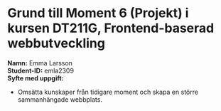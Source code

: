 # Grund till Moment 6 (Projekt) i kursen DT211G, Frontend-baserad webbutveckling
**Namn:** Emma Larsson\
**Student-ID:** emla2309\
**Syfte med uppgift:**
* Omsätta kunskaper från tidigare moment och skapa en större sammanhängade webbplats.